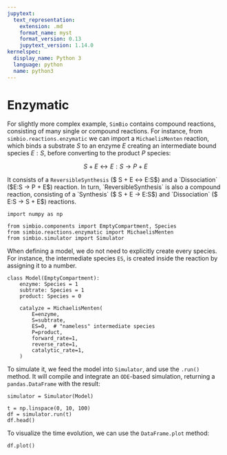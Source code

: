 ```yaml
---
jupytext:
  text_representation:
    extension: .md
    format_name: myst
    format_version: 0.13
    jupytext_version: 1.14.0
kernelspec:
  display_name: Python 3
  language: python
  name: python3
---
```


# Enzymatic

For slightly more complex example,
`SimBio` contains compound reactions,
consisting of many single or compound reactions.
For instance,
from `simbio.reactions.enzymatic`
we can import a `MichaelisMenten` reaction,
which binds a substrate $S$ to an enzyme $E$
creating an intermediate bound species $E:S$,
before converting to the product $P$ species:

$$ S + E ↔ E:S → P + E $$

It consists of a `ReversibleSynthesis` ($ S + E ↔ E:S$)
and a `Dissociation` ($E:S → P + E$) reaction.
In turn,
`ReversibleSynthesis` is also a compound reaction,
consisting of a `Synthesis` ($ S + E → E:S$)
and `Dissociation` ($ E:S → S + E$) reactions.

```{code-cell} ipython3
import numpy as np

from simbio.components import EmptyCompartment, Species
from simbio.reactions.enzymatic import MichaelisMenten
from simbio.simulator import Simulator
```

When defining a model,
we do not need to explicitly create every species.
For instance,
the intermediate species `ES`,
is created inside the reaction
by assigning it to a number.

```{code-cell} ipython3
class Model(EmptyCompartment):
    enzyme: Species = 1
    subtrate: Species = 1
    product: Species = 0

    catalyze = MichaelisMenten(
        E=enzyme,
        S=subtrate,
        ES=0,  # "nameless" intermediate species
        P=product,
        forward_rate=1,
        reverse_rate=1,
        catalytic_rate=1,
    )
```

To simulate it,
we feed the model into `Simulator`,
and use the `.run()` method.
It will compile and integrate an `ODE`-based simulation,
returning a `pandas.DataFrame` with the result:

```{code-cell} ipython3
simulator = Simulator(Model)

t = np.linspace(0, 10, 100)
df = simulator.run(t)
df.head()
```

To visualize the time evolution,
we can use the `DataFrame.plot` method:

```{code-cell} ipython3
df.plot()
```

